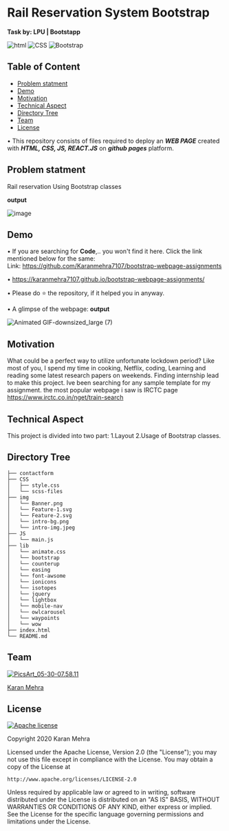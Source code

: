# Rail Reservation System Bootstrap
__Task by: LPU | Bootstapp__


![html](https://img.shields.io/badge/language-html-blue.svg) ![CSS](https://img.shields.io/badge/design-CSS-brightgreen.svg) ![Bootstrap](https://img.shields.io/badge/code-Bootstrap-purple.svg)  

## Table of Content
  * [Problem statment](#Problem-statment)
  * [Demo](#demo)
  * [Motivation](#motivation)
  * [Technical Aspect](#technical-aspect)
  * [Directory Tree](#directory-tree)
  * [Team](#team)
  * [License](#license)
  

  • This repository consists of files required to deploy an ___WEB PAGE___ created with ___HTML, CSS, JS, REACT.JS___ on ___github pages___ platform.
    
## Problem statment
Rail reservation Using Bootstrap classes 


   __output__

![image](https://user-images.githubusercontent.com/62024355/92321375-0ecece80-f047-11ea-9fd7-7eb3d0648605.png)



## Demo
   • If you are searching for __Code__,.. you won't find it here. Click the link mentioned below for the same:<br />
     Link: https://github.com/Karanmehra7107/bootstrap-webpage-assignments

   • https://karanmehra7107.github.io/bootstrap-webpage-assignments/

   • Please do ⭐ the repository, if it helped you in anyway.


   • A glimpse of the webpage:
                                                                        __output__

![Animated GIF-downsized_large (7)](https://user-images.githubusercontent.com/62024355/88308233-6d0b5080-cd2a-11ea-92a5-0d264f4e24bc.gif)



## Motivation
What could be a perfect way to utilize unfortunate lockdown period? Like most of you, I spend my time in cooking, Netflix, coding, Learning and reading some latest research papers on weekends. Finding internship lead to make this project.
Ive been searching for any sample template for my assignment. the most popular webpage i saw is IRCTC page
https://www.irctc.co.in/nget/train-search

## Technical Aspect
This project is divided into two part:
1.Layout
2.Usage of Bootstrap classes.


## Directory Tree 
```
├── contactform
├── CSS
│   ├── style.css
│   └── scss-files
├── img
│   └── Banner.png
│   └── Feature-1.svg
│   └── Feature-2.svg
│   └── intro-bg.png
│   └── intro-img.jpeg
├── JS
│   └── main.js
├── lib
│   └── animate.css
│   └── bootstrap
│   └── counterup
│   └── easing
│   └── font-awsome
│   └── ionicons
│   └── isotopes
│   └── jquery
│   └── lightbox
│   └── mobile-nav
│   └── owlcarousel
│   └── waypoints
│   └── wow
├── index.html
└── README.md

```




## Team
<a href="https://imgbb.com/"><img src="https://i.ibb.co/Fs4h7fZ/Pics-Art-05-30-07-58-11.jpg" alt="PicsArt_05-30-07.58.11" border="0">

[Karan Mehra](https://karanmehra7107.github.io/My-Portfolio/index.html)

## License
[![Apache license](https://img.shields.io/badge/license-apache-blue?style=for-the-badge&logo=appveyor)](http://www.apache.org/licenses/LICENSE-2.0e)

Copyright 2020 Karan Mehra

Licensed under the Apache License, Version 2.0 (the "License");
you may not use this file except in compliance with the License.
You may obtain a copy of the License at

    http://www.apache.org/licenses/LICENSE-2.0

Unless required by applicable law or agreed to in writing, software
distributed under the License is distributed on an "AS IS" BASIS,
WITHOUT WARRANTIES OR CONDITIONS OF ANY KIND, either express or implied.
See the License for the specific language governing permissions and
limitations under the License.




